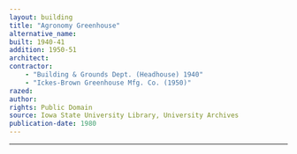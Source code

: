 ```yaml
---
layout: building
title: "Agronomy Greenhouse"
alternative_name: 
built: 1940-41
addition: 1950-51
architect:
contractor: 
    - "Building & Grounds Dept. (Headhouse) 1940"
    - "Ickes-Brown Greenhouse Mfg. Co. (1950)"
razed: 
author:
rights: Public Domain
source: Iowa State University Library, University Archives
publication-date: 1980 
---
```


---